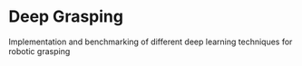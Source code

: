 # Deep Grasping

Implementation and benchmarking of different deep learning techniques for robotic grasping
